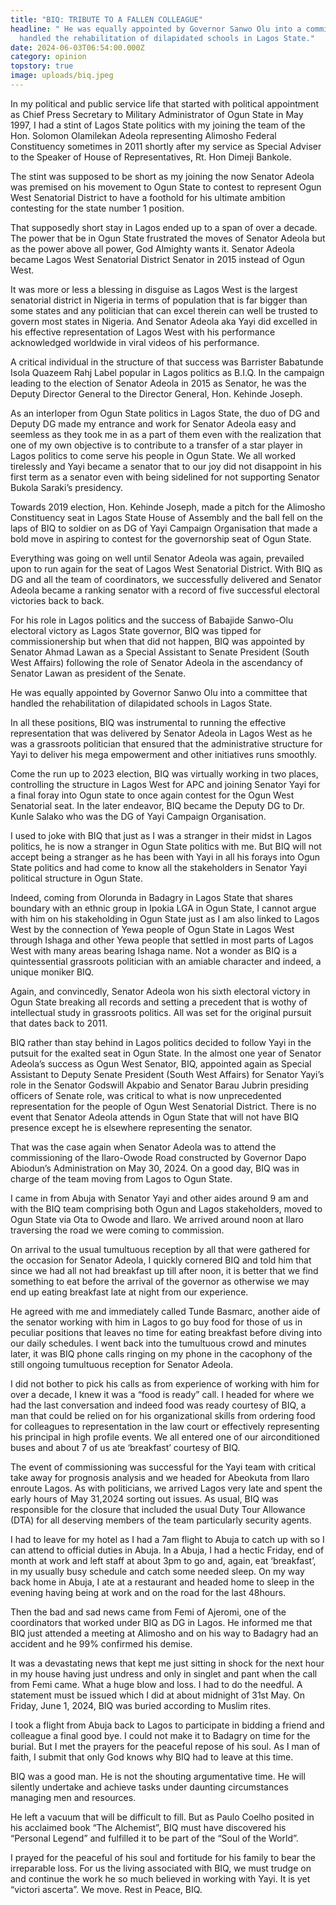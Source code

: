 ```yaml
---
title: "BIQ: TRIBUTE TO A FALLEN COLLEAGUE"
headline: " He was equally appointed by Governor Sanwo Olu into a committee that
  handled the rehabilitation of dilapidated schools in Lagos State."
date: 2024-06-03T06:54:00.000Z
category: opinion
topstory: true
image: uploads/biq.jpeg
---
```

In my political and public service life that started with political appointment as Chief Press Secretary to Military Administrator of Ogun State in May 1997, I had a stint of Lagos State politics with my joining the team of the Hon. Solomon Olamilekan Adeola representing Alimosho Federal Constituency sometimes in 2011 shortly after my service as Special Adviser to the Speaker of House of Representatives, Rt. Hon Dimeji Bankole. 



The stint was supposed to be short as my joining the now Senator Adeola was premised on his movement to Ogun State to contest to represent Ogun West Senatorial District to have a foothold for his ultimate ambition contesting for the state number 1 position.



That supposedly short stay in Lagos ended up to a span of over a decade. The power that be in Ogun State frustrated the moves of Senator Adeola but as the power above all power, God Almighty wants it. Senator Adeola became Lagos West Senatorial District Senator in 2015 instead of Ogun West. 



It was more or less a blessing in disguise as Lagos West is the largest senatorial district in Nigeria in terms of population that is far bigger than some states and any politician that can excel therein can well be trusted to govern most states in Nigeria. And Senator Adeola aka Yayi did excelled in his effective representation of Lagos West with his performance acknowledged worldwide in viral videos of his performance.



A critical individual in the structure of that success was Barrister Babatunde Isola Quazeem Rahj Label popular in Lagos politics as B.I.Q. In the campaign leading to the election of Senator Adeola in 2015 as Senator, he was the Deputy Director General to the Director General, Hon. Kehinde Joseph. 



As an interloper from Ogun State politics in Lagos State, the duo of DG and Deputy DG made my entrance and work for Senator Adeola easy and seemless as they took me in as a part of them even with the realization that one of my own objective is to contribute to a transfer of a star player in Lagos politics to come serve his people in Ogun State. We all worked tirelessly and Yayi became a senator that to our joy did not disappoint in his first term as a senator even with being sidelined for not supporting Senator Bukola Saraki’s presidency.



Towards 2019 election, Hon. Kehinde Joseph, made a pitch for the Alimosho Constituency seat in Lagos State House of Assembly and the ball fell on the laps of BIQ to soldier on as DG of Yayi Campaign Organisation that made a bold move in aspiring to contest for the governorship seat of Ogun State. 



Everything was going on well until Senator Adeola was again, prevailed upon to run again for the seat of Lagos West Senatorial District. With BIQ as DG and all the team of coordinators, we successfully delivered and Senator Adeola became a ranking senator with a record of five successful electoral victories back to back.



 For his role in Lagos politics and the success of Babajide Sanwo-Olu electoral victory as Lagos State governor, BIQ was tipped for commissionership but when that did not happen, BIQ was appointed by Senator Ahmad Lawan as a Special Assistant to Senate President (South West Affairs) following the role of Senator Adeola in the ascendancy of Senator Lawan as president of the Senate.



 He was equally appointed by Governor Sanwo Olu into a committee that handled the rehabilitation of dilapidated schools in Lagos State.



In all these positions, BIQ was instrumental to running the effective representation that was delivered by Senator Adeola in Lagos West as he was a grassroots politician that ensured that the administrative structure for Yayi to deliver his mega empowerment and other initiatives runs smoothly.



 Come the run up to 2023 election, BIQ was virtually working in two places, controlling the structure in Lagos West for APC and joining Senator Yayi for a final foray into Ogun state to once again contest for the Ogun West Senatorial seat. In the later endeavor, BIQ became the Deputy DG to Dr. Kunle Salako who was the DG of Yayi Campaign Organisation. 



I used to joke with BIQ that just as I was a stranger in their midst in Lagos politics, he is now a stranger in Ogun State politics with me. But BIQ will not accept being a stranger as he has been with Yayi in all his forays into Ogun State politics and had come to know all the stakeholders in Senator Yayi political structure in Ogun State. 



Indeed, coming from Olorunda in Badagry in Lagos State that shares boundary with an ethnic group in Ipokia LGA in Ogun State, I cannot argue with him on his stakeholding in Ogun State just as I am also linked to Lagos West by the connection of Yewa people of Ogun State in Lagos West through Ishaga and other Yewa people that settled in most parts of Lagos West with many areas bearing Ishaga name. Not a wonder as BIQ is a quintessential grassroots politician with an amiable character and indeed, a unique moniker BIQ.



Again, and convincedly, Senator Adeola won his sixth electoral victory in Ogun State breaking all records and setting a precedent that is wothy of intellectual study in grassroots politics.  All was set for the original pursuit that dates back to 2011.



 BIQ rather than stay behind in Lagos politics decided to follow Yayi in the putsuit for the exalted seat in Ogun State. In the almost one year of Senator Adeola’s success as Ogun West Senator, BIQ, appointed again as Special Assistant to Deputy Senate President (South West Affairs) for Senator Yayi’s role in the Senator Godswill Akpabio and Senator Barau Jubrin presiding officers of Senate role, was critical to what is now unprecedented representation for the people of Ogun West Senatorial District. There is no event that Senator Adeola attends in Ogun State that will not have BIQ presence  except he is elsewhere representing the senator.



That was the case again when Senator Adeola was to attend the commissioning of the Ilaro-Owode Road constructed by Governor Dapo Abiodun’s Administration on May 30, 2024. On a good day, BIQ was in charge of the team moving from Lagos to Ogun State.



 I came in from Abuja with Senator Yayi and other aides around 9 am and with the BIQ team comprising both Ogun and Lagos stakeholders, moved to Ogun State via Ota to Owode and Ilaro. We arrived around noon at Ilaro traversing the road we were coming to commission.



On arrival to the usual tumultuous reception by all that were gathered for the occasion for Senator Adeola, I quickly cornered BIQ and told him that since we had all not had breakfast up till after noon, it is better that we find something to eat before the arrival of the governor as otherwise we may end up eating breakfast late at night from our experience.



 He agreed with me and immediately called Tunde Basmarc, another aide of the senator working with him in Lagos to go buy food for those of us in peculiar positions that leaves no time for eating breakfast before diving into our daily schedules. I went back into the tumultuous crowd and minutes later, it was BIQ phone calls ringing on my phone in the cacophony of the still ongoing tumultuous reception for Senator Adeola. 



I did not bother to pick his calls as from experience of working with him for over a decade, I knew it was a “food is ready” call. I headed for where we had the last conversation and indeed food was ready courtesy of BIQ, a man that could be relied on for his organizational skills from ordering food for colleagues to representation in the law court or effectively representing his principal in high profile events. We all entered one of our airconditioned buses and about 7 of us ate ‘breakfast’ courtesy of BIQ.



The event of commissioning was successful for the Yayi team with critical take away for prognosis analysis and we headed for Abeokuta from Ilaro enroute Lagos. As with politicians, we arrived Lagos very late and spent the early hours of May 31,2024 sorting out issues. As usual, BIQ was responsible for the closure that included the usual Duty Tour Allowance (DTA) for all deserving members of the team particularly security agents.



 I had to leave for my hotel as I had a 7am flight to Abuja to catch up with so I can attend to official duties in Abuja. In a Abuja, I had a hectic Friday, end of month at work and left staff at about 3pm to go and, again, eat ‘breakfast’, in my usually busy schedule and catch some needed sleep. On my way back home in Abuja, I ate at a restaurant and headed home to sleep in the evening having being at work and on the road for the last 48hours.



Then the bad and sad news came from Femi of Ajeromi, one of the coordinators that worked under BIQ as DG in Lagos. He informed me that BIQ just attended a meeting at Alimosho and on his way to Badagry had an accident and he 99% confirmed his demise.



 It was a devastating news that kept me just sitting in shock for the next hour in my house having just undress and only in singlet and pant when the call from Femi came. What a huge blow and loss. I had to do the needful. A statement must be issued which I did at about midnight of 31st May. On Friday, June 1, 2024, BIQ was buried according to Muslim rites.



 I took a flight from Abuja back to Lagos to participate in bidding a friend and colleague a final good bye. I could not make it to Badagry on time for the burial. But I met the prayers for the peaceful repose of his soul. As I man of faith, I submit that only God knows why BIQ had to leave at this time.



BIQ was a good man. He is not the shouting argumentative time. He will silently undertake and achieve tasks under daunting circumstances managing men and resources. 



He left a vacuum that will be difficult to fill. But as Paulo Coelho posited in his acclaimed book “The Alchemist”, BIQ must have discovered his “Personal Legend” and fulfilled it to be part of the “Soul of the World”.



I prayed for the peaceful of his soul and fortitude for his family to bear the irreparable loss. For us the living associated with BIQ, we must trudge on and continue the work he so much believed in working with Yayi. It is yet “victori ascerta”. We move. Rest in Peace, BIQ.
